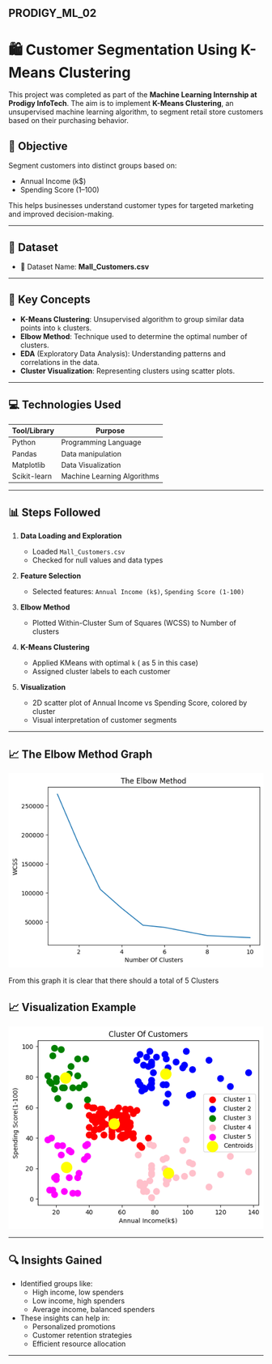 ## PRODIGY_ML_02

# 🛍️ Customer Segmentation Using K-Means Clustering

This project was completed as part of the **Machine Learning Internship at Prodigy InfoTech**. The aim is to implement **K-Means Clustering**, an unsupervised machine learning algorithm, to segment retail store customers based on their purchasing behavior.

## 📌 Objective

Segment customers into distinct groups based on:
- Annual Income (k$)
- Spending Score (1–100)

This helps businesses understand customer types for targeted marketing and improved decision-making.

---

## 🧾 Dataset

- 📂 Dataset Name: **Mall_Customers.csv**

---

## 🧠 Key Concepts

- **K-Means Clustering**: Unsupervised algorithm to group similar data points into `k` clusters.
- **Elbow Method**: Technique used to determine the optimal number of clusters.
- **EDA** (Exploratory Data Analysis): Understanding patterns and correlations in the data.
- **Cluster Visualization**: Representing clusters using scatter plots.

---

## 💻 Technologies Used

| Tool/Library   | Purpose                         |
|----------------|----------------------------------|
| Python         | Programming Language             |
| Pandas         | Data manipulation                |
| Matplotlib     | Data Visualization               |
| Scikit-learn   | Machine Learning Algorithms      |

---

## 📊 Steps Followed

1. **Data Loading and Exploration**
   - Loaded `Mall_Customers.csv`
   - Checked for null values and data types

2. **Feature Selection**
   - Selected features:  `Annual Income (k$)`, `Spending Score (1-100)`

3. **Elbow Method**
   - Plotted Within-Cluster Sum of Squares (WCSS) to Number of clusters 

4. **K-Means Clustering**
   - Applied KMeans with optimal `k` ( as 5 in this case)
   - Assigned cluster labels to each customer

5. **Visualization**
   - 2D scatter plot of Annual Income vs Spending Score, colored by cluster
   - Visual interpretation of customer segments

---
## 📈 The Elbow Method Graph
![Elbow Method](TheElbowMethod.png)

From this graph it is clear that there should a total of 5 Clusters

## 📈 Visualization Example

![Customer Segments](ClusterOfCustomers.png)

---

## 🔍 Insights Gained

- Identified groups like:
  - High income, low spenders
  - Low income, high spenders
  - Average income, balanced spenders
- These insights can help in:
  - Personalized promotions
  - Customer retention strategies
  - Efficient resource allocation

---
